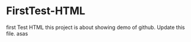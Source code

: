 # FirstTest-HTML
first Test HTML this project is about showing demo of github. Update this file.
asas